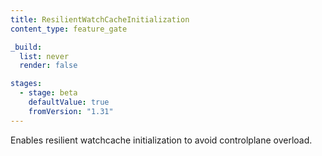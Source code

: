 ```yaml
---
title: ResilientWatchCacheInitialization
content_type: feature_gate

_build:
  list: never
  render: false

stages:
  - stage: beta 
    defaultValue: true
    fromVersion: "1.31"
---
```

Enables resilient watchcache initialization to avoid controlplane overload.